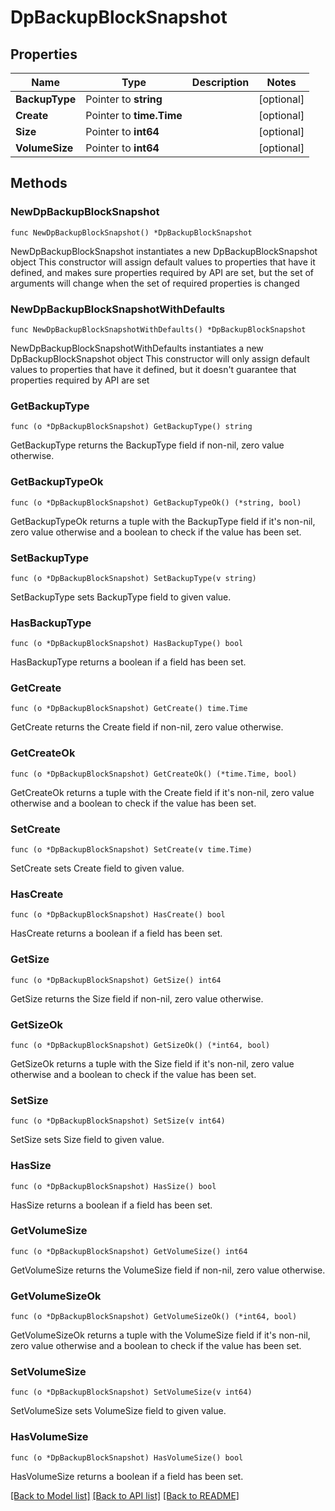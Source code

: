 # DpBackupBlockSnapshot

## Properties

Name | Type | Description | Notes
------------ | ------------- | ------------- | -------------
**BackupType** | Pointer to **string** |  | [optional] 
**Create** | Pointer to **time.Time** |  | [optional] 
**Size** | Pointer to **int64** |  | [optional] 
**VolumeSize** | Pointer to **int64** |  | [optional] 

## Methods

### NewDpBackupBlockSnapshot

`func NewDpBackupBlockSnapshot() *DpBackupBlockSnapshot`

NewDpBackupBlockSnapshot instantiates a new DpBackupBlockSnapshot object
This constructor will assign default values to properties that have it defined,
and makes sure properties required by API are set, but the set of arguments
will change when the set of required properties is changed

### NewDpBackupBlockSnapshotWithDefaults

`func NewDpBackupBlockSnapshotWithDefaults() *DpBackupBlockSnapshot`

NewDpBackupBlockSnapshotWithDefaults instantiates a new DpBackupBlockSnapshot object
This constructor will only assign default values to properties that have it defined,
but it doesn't guarantee that properties required by API are set

### GetBackupType

`func (o *DpBackupBlockSnapshot) GetBackupType() string`

GetBackupType returns the BackupType field if non-nil, zero value otherwise.

### GetBackupTypeOk

`func (o *DpBackupBlockSnapshot) GetBackupTypeOk() (*string, bool)`

GetBackupTypeOk returns a tuple with the BackupType field if it's non-nil, zero value otherwise
and a boolean to check if the value has been set.

### SetBackupType

`func (o *DpBackupBlockSnapshot) SetBackupType(v string)`

SetBackupType sets BackupType field to given value.

### HasBackupType

`func (o *DpBackupBlockSnapshot) HasBackupType() bool`

HasBackupType returns a boolean if a field has been set.

### GetCreate

`func (o *DpBackupBlockSnapshot) GetCreate() time.Time`

GetCreate returns the Create field if non-nil, zero value otherwise.

### GetCreateOk

`func (o *DpBackupBlockSnapshot) GetCreateOk() (*time.Time, bool)`

GetCreateOk returns a tuple with the Create field if it's non-nil, zero value otherwise
and a boolean to check if the value has been set.

### SetCreate

`func (o *DpBackupBlockSnapshot) SetCreate(v time.Time)`

SetCreate sets Create field to given value.

### HasCreate

`func (o *DpBackupBlockSnapshot) HasCreate() bool`

HasCreate returns a boolean if a field has been set.

### GetSize

`func (o *DpBackupBlockSnapshot) GetSize() int64`

GetSize returns the Size field if non-nil, zero value otherwise.

### GetSizeOk

`func (o *DpBackupBlockSnapshot) GetSizeOk() (*int64, bool)`

GetSizeOk returns a tuple with the Size field if it's non-nil, zero value otherwise
and a boolean to check if the value has been set.

### SetSize

`func (o *DpBackupBlockSnapshot) SetSize(v int64)`

SetSize sets Size field to given value.

### HasSize

`func (o *DpBackupBlockSnapshot) HasSize() bool`

HasSize returns a boolean if a field has been set.

### GetVolumeSize

`func (o *DpBackupBlockSnapshot) GetVolumeSize() int64`

GetVolumeSize returns the VolumeSize field if non-nil, zero value otherwise.

### GetVolumeSizeOk

`func (o *DpBackupBlockSnapshot) GetVolumeSizeOk() (*int64, bool)`

GetVolumeSizeOk returns a tuple with the VolumeSize field if it's non-nil, zero value otherwise
and a boolean to check if the value has been set.

### SetVolumeSize

`func (o *DpBackupBlockSnapshot) SetVolumeSize(v int64)`

SetVolumeSize sets VolumeSize field to given value.

### HasVolumeSize

`func (o *DpBackupBlockSnapshot) HasVolumeSize() bool`

HasVolumeSize returns a boolean if a field has been set.


[[Back to Model list]](../README.md#documentation-for-models) [[Back to API list]](../README.md#documentation-for-api-endpoints) [[Back to README]](../README.md)


